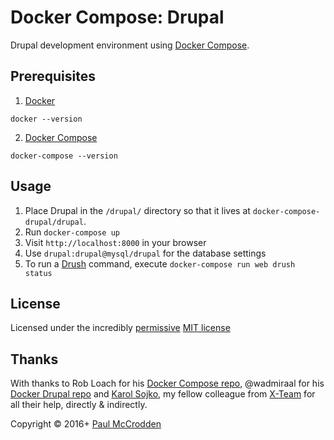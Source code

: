 # Docker Compose: Drupal

Drupal development environment using [Docker Compose](https://docs.docker.com/compose/).


## Prerequisites

1. [Docker](http://docker.com)
  ```
  docker --version
  ```
2. [Docker Compose](https://docs.docker.com/compose/)
  ```
  docker-compose --version
  ```


## Usage

1. Place Drupal in the `/drupal/` directory so that it lives at `docker-compose-drupal/drupal`.
2. Run `docker-compose up`
3. Visit `http://localhost:8000` in your browser
4. Use `drupal:drupal@mysql/drupal` for the database settings
5. To run a [Drush](http://drush.org) command, execute `docker-compose run web drush status`

## License

Licensed under the incredibly [permissive](http://en.wikipedia.org/wiki/Permissive_free_software_licence) [MIT license](http://creativecommons.org/licenses/MIT/)

## Thanks
With thanks to Rob Loach for his [Docker Compose repo](https://github.com/RobLoach/docker-compose-drupal), @wadmiraal for his [Docker Drupal repo](https://github.com/wadmiraal/docker-drupal/) and [Karol Sojko](https://github.com/karolsojko), my fellow colleague from [X-Team](x-team.com) for all their help, directly & indirectly.

Copyright &copy; 2016+ [Paul McCrodden](http://opensourceopenmind.ninja)

